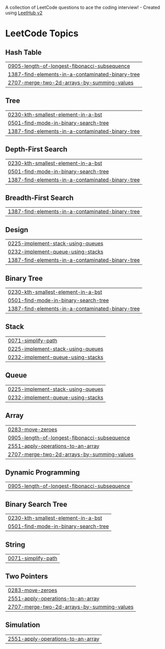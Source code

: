 A collection of LeetCode questions to ace the coding interview! - Created using [LeetHub v2](https://github.com/arunbhardwaj/LeetHub-2.0)
<!---LeetCode Topics Start-->
# LeetCode Topics
## Hash Table
|  |
| ------- |
| [0905-length-of-longest-fibonacci-subsequence](https://github.com/atacanyavuz/LeetCode/tree/master/0905-length-of-longest-fibonacci-subsequence) |
| [1387-find-elements-in-a-contaminated-binary-tree](https://github.com/atacanyavuz/LeetCode/tree/master/1387-find-elements-in-a-contaminated-binary-tree) |
| [2707-merge-two-2d-arrays-by-summing-values](https://github.com/atacanyavuz/LeetCode/tree/master/2707-merge-two-2d-arrays-by-summing-values) |
## Tree
|  |
| ------- |
| [0230-kth-smallest-element-in-a-bst](https://github.com/atacanyavuz/LeetCode/tree/master/0230-kth-smallest-element-in-a-bst) |
| [0501-find-mode-in-binary-search-tree](https://github.com/atacanyavuz/LeetCode/tree/master/0501-find-mode-in-binary-search-tree) |
| [1387-find-elements-in-a-contaminated-binary-tree](https://github.com/atacanyavuz/LeetCode/tree/master/1387-find-elements-in-a-contaminated-binary-tree) |
## Depth-First Search
|  |
| ------- |
| [0230-kth-smallest-element-in-a-bst](https://github.com/atacanyavuz/LeetCode/tree/master/0230-kth-smallest-element-in-a-bst) |
| [0501-find-mode-in-binary-search-tree](https://github.com/atacanyavuz/LeetCode/tree/master/0501-find-mode-in-binary-search-tree) |
| [1387-find-elements-in-a-contaminated-binary-tree](https://github.com/atacanyavuz/LeetCode/tree/master/1387-find-elements-in-a-contaminated-binary-tree) |
## Breadth-First Search
|  |
| ------- |
| [1387-find-elements-in-a-contaminated-binary-tree](https://github.com/atacanyavuz/LeetCode/tree/master/1387-find-elements-in-a-contaminated-binary-tree) |
## Design
|  |
| ------- |
| [0225-implement-stack-using-queues](https://github.com/atacanyavuz/LeetCode/tree/master/0225-implement-stack-using-queues) |
| [0232-implement-queue-using-stacks](https://github.com/atacanyavuz/LeetCode/tree/master/0232-implement-queue-using-stacks) |
| [1387-find-elements-in-a-contaminated-binary-tree](https://github.com/atacanyavuz/LeetCode/tree/master/1387-find-elements-in-a-contaminated-binary-tree) |
## Binary Tree
|  |
| ------- |
| [0230-kth-smallest-element-in-a-bst](https://github.com/atacanyavuz/LeetCode/tree/master/0230-kth-smallest-element-in-a-bst) |
| [0501-find-mode-in-binary-search-tree](https://github.com/atacanyavuz/LeetCode/tree/master/0501-find-mode-in-binary-search-tree) |
| [1387-find-elements-in-a-contaminated-binary-tree](https://github.com/atacanyavuz/LeetCode/tree/master/1387-find-elements-in-a-contaminated-binary-tree) |
## Stack
|  |
| ------- |
| [0071-simplify-path](https://github.com/atacanyavuz/LeetCode/tree/master/0071-simplify-path) |
| [0225-implement-stack-using-queues](https://github.com/atacanyavuz/LeetCode/tree/master/0225-implement-stack-using-queues) |
| [0232-implement-queue-using-stacks](https://github.com/atacanyavuz/LeetCode/tree/master/0232-implement-queue-using-stacks) |
## Queue
|  |
| ------- |
| [0225-implement-stack-using-queues](https://github.com/atacanyavuz/LeetCode/tree/master/0225-implement-stack-using-queues) |
| [0232-implement-queue-using-stacks](https://github.com/atacanyavuz/LeetCode/tree/master/0232-implement-queue-using-stacks) |
## Array
|  |
| ------- |
| [0283-move-zeroes](https://github.com/atacanyavuz/LeetCode/tree/master/0283-move-zeroes) |
| [0905-length-of-longest-fibonacci-subsequence](https://github.com/atacanyavuz/LeetCode/tree/master/0905-length-of-longest-fibonacci-subsequence) |
| [2551-apply-operations-to-an-array](https://github.com/atacanyavuz/LeetCode/tree/master/2551-apply-operations-to-an-array) |
| [2707-merge-two-2d-arrays-by-summing-values](https://github.com/atacanyavuz/LeetCode/tree/master/2707-merge-two-2d-arrays-by-summing-values) |
## Dynamic Programming
|  |
| ------- |
| [0905-length-of-longest-fibonacci-subsequence](https://github.com/atacanyavuz/LeetCode/tree/master/0905-length-of-longest-fibonacci-subsequence) |
## Binary Search Tree
|  |
| ------- |
| [0230-kth-smallest-element-in-a-bst](https://github.com/atacanyavuz/LeetCode/tree/master/0230-kth-smallest-element-in-a-bst) |
| [0501-find-mode-in-binary-search-tree](https://github.com/atacanyavuz/LeetCode/tree/master/0501-find-mode-in-binary-search-tree) |
## String
|  |
| ------- |
| [0071-simplify-path](https://github.com/atacanyavuz/LeetCode/tree/master/0071-simplify-path) |
## Two Pointers
|  |
| ------- |
| [0283-move-zeroes](https://github.com/atacanyavuz/LeetCode/tree/master/0283-move-zeroes) |
| [2551-apply-operations-to-an-array](https://github.com/atacanyavuz/LeetCode/tree/master/2551-apply-operations-to-an-array) |
| [2707-merge-two-2d-arrays-by-summing-values](https://github.com/atacanyavuz/LeetCode/tree/master/2707-merge-two-2d-arrays-by-summing-values) |
## Simulation
|  |
| ------- |
| [2551-apply-operations-to-an-array](https://github.com/atacanyavuz/LeetCode/tree/master/2551-apply-operations-to-an-array) |
<!---LeetCode Topics End-->